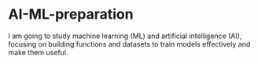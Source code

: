 # AI-ML-preparation
I am going to study machine learning (ML) and artificial intelligence (AI), focusing on building functions and datasets to train models effectively and make them useful.
